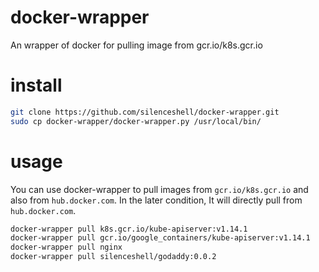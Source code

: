 # docker-wrapper
An wrapper of docker for pulling image from gcr.io/k8s.gcr.io

# install

```bash
git clone https://github.com/silenceshell/docker-wrapper.git
sudo cp docker-wrapper/docker-wrapper.py /usr/local/bin/
```

# usage

You can use docker-wrapper to pull images from `gcr.io/k8s.gcr.io` and also from `hub.docker.com`. In the later condition, It will directly pull from `hub.docker.com`.

```bash
docker-wrapper pull k8s.gcr.io/kube-apiserver:v1.14.1
docker-wrapper pull gcr.io/google_containers/kube-apiserver:v1.14.1
docker-wrapper pull nginx
docker-wrapper pull silenceshell/godaddy:0.0.2
```
